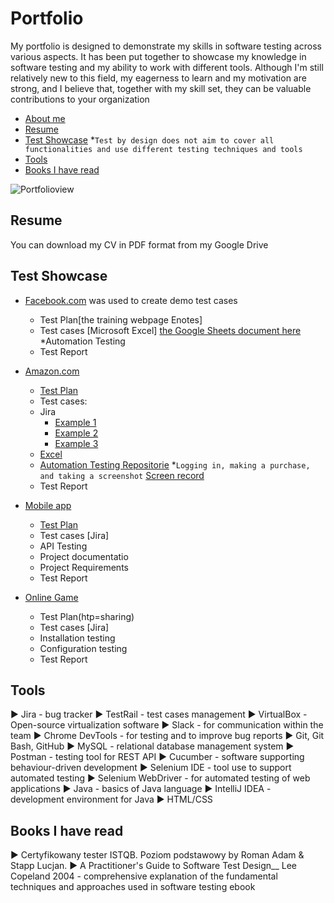 # Portfolio
My portfolio is designed to demonstrate my skills in software testing across various aspects. It has been put together to showcase my knowledge in software testing and my ability to work with different tools. Although I'm still relatively new to this field, my eagerness to learn and my motivation are strong, and I believe that, together with my skill set, they can be valuable contributions to your organization
- [About me](#about-me)
- [Resume](#Resume)
- [Test Showcase](#Test-Showcase) *`Test by design does not aim to cover all functionalities and use different testing techniques and tools`
- [Tools](#Tools)
- [Books I have read](#books-i-have-read)
  
![Portfolioview](https://github.com/Michal134/Portfolio/assets/128796710/b4c2fa60-789e-4948-ae70-f17af4cc53ec)

## Resume
You can download my CV in PDF format from my Google Drive

## Test Showcase
- [Facebook.com](Facebook.com) was used to create demo test cases
  * Test Plan[the training webpage Enotes]
  * Test cases [Microsoft Excel] [the Google Sheets document here](https://docs.google.com/spreadsheets/d/1PTc-aPCKWBm4B3aaTPsvJ5wgW0P-KkpvaclZAbQzTZY/edit#gid=0)
  *Automation Testing
  * Test Report

- [Amazon.com](Amazon.com)
  * [Test Plan](https://1drv.ms/w/s!ArG27EA3d8gegxqUSbn9LEeqW8RR?e=iF3uII)
  * Test cases:
  * Jira
    * [Example 1](https://drive.google.com/file/d/1yuEGeTquIAkowdwTitbQ93QFCtVNLN0B/view?usp=sharing)
    * [Example 2](https://drive.google.com/file/d/1gwx4aCIhyKprnH7xrZZRVHKw1QBNQN9g/view?usp=sharing)
    * [Example 3](https://drive.google.com/file/d/1hY-k3XcQm_0fp_2x4XGrx3QQ_WLxMtUO/view?usp=sharing)
  * [Excel](https://drive.google.com/file/d/1jclZW82by1_m1FDoIZYiNWQbu9zPtC93/view?usp=sharing) 
  * [Automation Testing Repositorie](https://github.com/Michal134/Amazon.git) *`Logging in, making a purchase, and taking a screenshot` [Screen record](https://drive.google.com/file/d/1R6yy10S5acyXwyZDhN0HkUD4sgjxV77e/view?usp=sharing)
  * Test Report
 
- [Mobile app](Amazon.com)
  * [Test Plan]([https://1drv.ms/w/s!ArG27EA3d8gegxrUSVLhuZlxKlnU?e=eikNkr)
  * Test cases [Jira]
  * API Testing
  * Project documentatio
  * Project Requirements
  * Test Report

- [Online Game](Amazon.com)
  * Test Plan(htp=sharing)
  * Test cases [Jira]
  * Installation testing
  * Configuration testing
  * Test Report
    
## Tools 

:arrow_forward: Jira - bug tracker
:arrow_forward: TestRail - test cases management
:arrow_forward: VirtualBox - Open-source virtualization software 
:arrow_forward: Slack - for communication within the team
:arrow_forward: Chrome DevTools - for testing and to improve bug reports
:arrow_forward: Git, Git Bash, GitHub
:arrow_forward: MySQL - relational database management system
:arrow_forward: Postman - testing tool for REST API
:arrow_forward: Cucumber - software supporting behaviour-driven development
:arrow_forward: Selenium IDE - tool use to support automated testing
:arrow_forward: Selenium WebDriver - for automated testing of web applications
:arrow_forward: Java - basics of Java language
:arrow_forward: IntelliJ IDEA - development environment for Java
:arrow_forward: HTML/CSS
    
## Books I have read
:arrow_forward: Certyfikowany tester ISTQB. Poziom podstawowy by Roman Adam & Stapp Lucjan.
:arrow_forward: A Practitioner's Guide to Software Test Design__ Lee Copeland 2004 - comprehensive explanation of the fundamental techniques and approaches used in software testing ebook



